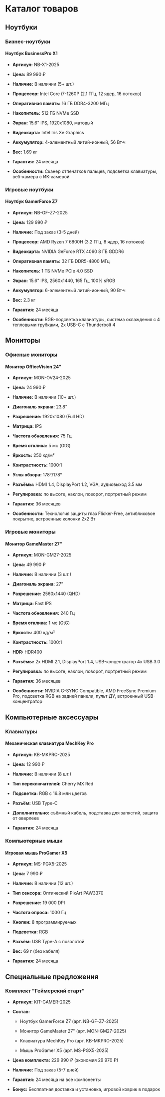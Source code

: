 # Каталог товаров

## Ноутбуки

### Бизнес-ноутбуки

#### Ноутбук BusinessPro X1
- **Артикул:** NB-X1-2025
- **Цена:** 89 990 ₽
- **Наличие:** В наличии (5+ шт.)
- **Процессор:** Intel Core i7-1260P (2.1 ГГц, 12 ядер, 16 потоков)
- **Оперативная память:** 16 ГБ DDR4-3200 МГц
- **Накопитель:** 512 ГБ NVMe SSD
- **Экран:** 15.6" IPS, 1920x1080, матовый
- **Видеокарта:** Intel Iris Xe Graphics
- **Аккумулятор:** 4-элементный литий-ионный, 56 Вт·ч
- **Вес:** 1.69 кг
- **Гарантия:** 24 месяца
- **Особенности:** Сканер отпечатков пальцев, подсветка клавиатуры, веб-камера с ИК-камерой

### Игровые ноутбуки

#### Ноутбук GamerForce Z7
- **Артикул:** NB-GF-Z7-2025
- **Цена:** 129 990 ₽
- **Наличие:** Под заказ (3-5 дней)
- **Процессор:** AMD Ryzen 7 6800H (3.2 ГГц, 8 ядер, 16 потоков)
- **Видеокарта:** NVIDIA GeForce RTX 4060 8 ГБ GDDR6
- **Оперативная память:** 32 ГБ DDR5-4800 МГц
- **Накопитель:** 1 ТБ NVMe PCIe 4.0 SSD
- **Экран:** 15.6" IPS, 2560x1440, 165 Гц, 100% sRGB
- **Аккумулятор:** 6-элементный литий-ионный, 90 Вт·ч
- **Вес:** 2.3 кг
- **Гарантия:** 24 месяца
- **Особенности:** RGB-подсветка клавиатуры, система охлаждения с 4 тепловыми трубками, 2x USB-C с Thunderbolt 4

## Мониторы

### Офисные мониторы

#### Монитор OfficeVision 24"
- **Артикул:** MON-OV24-2025
- **Цена:** 24 990 ₽
- **Наличие:** В наличии (10+ шт.)
- **Диагональ экрана:** 23.8"
- **Разрешение:** 1920x1080 (Full HD)
- **Матрица:** IPS
- **Частота обновления:** 75 Гц
- **Время отклика:** 5 мс (GtG)
- **Яркость:** 250 кд/м²
- **Контрастность:** 1000:1
- **Углы обзора:** 178°/178°
- **Разъёмы:** HDMI 1.4, DisplayPort 1.2, VGA, аудиовыход 3.5 мм
- **Регулировка:** по высоте, наклон, поворот, портретный режим
- **Гарантия:** 36 месяцев
- **Особенности:** Технология защиты глаз Flicker-Free, антибликовое покрытие, встроенные колонки 2x2 Вт

### Игровые мониторы

#### Монитор GameMaster 27"
- **Артикул:** MON-GM27-2025
- **Цена:** 49 990 ₽
- **Наличие:** В наличии (3 шт.)
- **Диагональ экрана:** 27"
- **Разрешение:** 2560x1440 (QHD)
- **Матрица:** Fast IPS
- **Частота обновления:** 240 Гц
- **Время отклика:** 1 мс (GtG)
- **Яркость:** 400 кд/м²
- **Контрастность:** 1000:1
- **HDR:** HDR400
- **Разъёмы:** 2x HDMI 2.1, DisplayPort 1.4, USB-концентратор 4x USB 3.0
- **Регулировка:** по высоте, наклон, поворот, портретный режим
- **Гарантия:** 36 месяцев
- **Особенности:** NVIDIA G-SYNC Compatible, AMD FreeSync Premium Pro, подсветка RGB на задней панели, пульт ДУ, встроенный USB-концентратор

## Компьютерные аксессуары

### Клавиатуры

#### Механическая клавиатура MechKey Pro
- **Артикул:** KB-MKPRO-2025
- **Цена:** 12 990 ₽
- **Наличие:** В наличии (8 шт.)
- **Тип переключателей:** Cherry MX Red
- **Подсветка:** RGB с 16.8 млн цветов
- **Разъём:** USB Type-C
- **Дополнительно:** съёмный кабель, подставка для запястий, защита от оверлеев
- **Гарантия:** 24 месяца

### Компьютерные мыши

#### Игровая мышь ProGamer X5
- **Артикул:** MS-PGX5-2025
- **Цена:** 7 990 ₽
- **Наличие:** В наличии (12 шт.)
- **Тип сенсора:** Оптический PixArt PAW3370
- **Разрешение:** 19 000 DPI
- **Частота опроса:** 1000 Гц
- **Кнопки:** 8 программируемых
- **Подсветка:** RGB
- **Разъём:** USB Type-A с позолотой
- **Вес:** 69 г (без кабеля)
- **Гарантия:** 24 месяца

## Специальные предложения

### Комплект "Геймерский старт"
- **Артикул:** KIT-GAMER-2025
- **Состав:**
  - Ноутбук GamerForce Z7 (арт. NB-GF-Z7-2025)
  - Монитор GameMaster 27" (арт. MON-GM27-2025)
  - Клавиатура MechKey Pro (арт. KB-MKPRO-2025)
  - Мышь ProGamer X5 (арт. MS-PGX5-2025)
- **Цена комплекта:** 229 990 ₽ (экономия 29 970 ₽)
- **Наличие:** Под заказ (5-7 дней)
- **Гарантия:** 24 месяца на все компоненты
- **Бонус:** Бесплатная доставка и установка, игровой коврик в подарок
